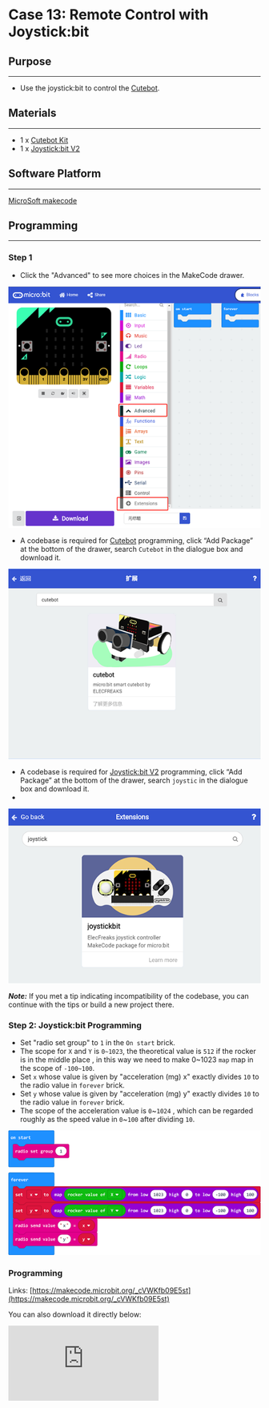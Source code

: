 # Case 13: Remote Control with Joystick:bit

## Purpose
---
- Use the joystick:bit to control the [Cutebot](https://shop.elecfreaks.com/products/elecfreaks-micro-bit-smart-cutebot-kit-without-micro-bit-board?_pos=1&_sid=4c6909119&_ss=r).

## Materials
---
- 1 x [Cutebot Kit](https://shop.elecfreaks.com/products/elecfreaks-micro-bit-smart-cutebot-kit-without-micro-bit-board?_pos=1&_sid=4c6909119&_ss=r)
- 1 x [Joystick:bit V2](https://shop.elecfreaks.com/products/elecfreaks-micro-bit-joystick-bit-v2-kit?_pos=2&_sid=72f08b2c2&_ss=r)


## Software Platform
---
[MicroSoft makecode](https://makecode.microbit.org/#)

## Programming
---

### Step 1

- Click the "Advanced" to see more choices in the MakeCode drawer.

![](./images/cutebot-pk-1.png)

- A codebase is required for [Cutebot](https://shop.elecfreaks.com/products/elecfreaks-micro-bit-smart-cutebot-kit-without-micro-bit-board?_pos=1&_sid=4c6909119&_ss=r) programming, click “Add Package” at the bottom of the drawer, search `Cutebot` in the dialogue box and download it.

![](./images/cutebot-pk-11.png)

- A codebase is required for [Joystick:bit V2](https://www.elecfreaks.com/joystick-bit-2-for-micro-bit.html) programming, click “Add Package” at the bottom of the drawer, search `joystic` in the dialogue box and download it.
-
![](./images/case_13_01.png)

***Note:*** If you met a tip indicating incompatibility of the codebase, you can continue with the tips or build a new project there.

### Step 2: Joystick:bit Programming

- Set "radio set group" to `1` in the `On start` brick.
- The scope for `X` and `Y` is `0~1023`, the theoretical value is `512`  if the rocker is in the middle place , in this way we need to make 0~1023 `map` map in the scope of `-100~100`.
- Set `x` whose value is given by "acceleration (mg) x" exactly divides `10` to the radio value in `forever` brick.
- Set `y` whose value is given by "acceleration (mg) y" exactly divides `10` to the radio value in `forever` brick.
- The scope of the acceleration value is `0`~`1024` , which can be regarded roughly as the speed value in `0`~`100` after dividing `10`.

![](./images/case_13_02.png)

### Programming

Links: [https://makecode.microbit.org/_cVWKfb09E5st](https://makecode.microbit.org/_cVWKfb09E5st)

You can also download it directly below:

<div
    style={{
        position: 'relative',
        paddingBottom: '60%',
        overflow: 'hidden',
    }}
>
    <iframe
        src="https://makecode.microbit.org/_cVWKfb09E5st"
        frameborder="0"
        sandbox="allow-popups allow-forms allow-scripts allow-same-origin"
        style={{
            position: 'absolute',
            width: '100%',
            height: '100%',
        }}
    />
</div>

### Step 3: Cutebot Programming

- Set the "radio set group" to `1` in the `On start` brick. Items must be the same with the remote control for the correct match.
- Drag two "if" bricks into the `on radio received` brick and judge if the radio revived value `name` is `x` or `y`
- If the radio received value `name` is `x`, it is the data for `X` and then save the `value` in the variable `xValue`.
- If the radio received value `name` is `y`, it is the data for `y` and then save the `value` in the variable `yValue`.
- In `forever` brick, set the left wheel speed to `yValue`+`xValue` and right wheel speed to `yValue`-`xValue`.

![](./images/case_12_02.png)

### Programming

Links: [https://makecode.microbit.org/_WDpVxaeTXdLT](https://makecode.microbit.org/_WDpVxaeTXdLT)

You can also download it directly below:

<div
    style={{
        position: 'relative',
        paddingBottom: '60%',
        overflow: 'hidden',
    }}
>
    <iframe
        src="https://makecode.microbit.org/_WDpVxaeTXdLT"
        frameborder="0"
        sandbox="allow-popups allow-forms allow-scripts allow-same-origin"
        style={{
            position: 'absolute',
            width: '100%',
            height: '100%',
        }}
    />
</div>

## Result
---
- The rocker controls the movement of the [Cutebot](https://shop.elecfreaks.com/products/elecfreaks-micro-bit-smart-cutebot-kit-without-micro-bit-board?_pos=1&_sid=4c6909119&_ss=r).

## Exploration
---

## FAQ
---

## Relevant Files
---
